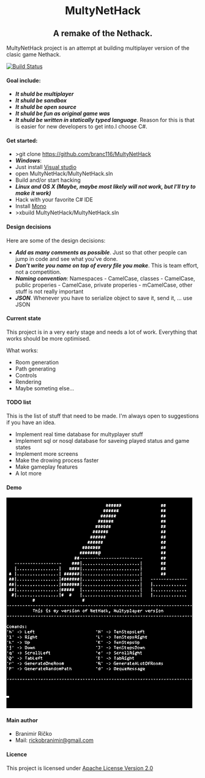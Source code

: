 <h1 align="center"> MultyNetHack </h1>

<h2 align="center">A remake of the Nethack.</h4>

MultyNetHack project is an attempt at building multiplayer version of the clasic game Nethack.

[![Build Status](https://travis-ci.org/branc116/MultyNetHack.svg?branch=master)](https://travis-ci.org/branc116/MultyNetHack)

#### Goal include:
* ***It shuld be multiplayer***
* ***It shuld be sandbox***
* ***It shuld be open source***
* ***It shuld be fun as original game was***
* ***It shuld be written in statically typed language***. 
Reason for this is that is easier for new developers to get into.I choose C#.

#### Get started:
* \>git clone https://github.com/branc116/MultyNetHack
* ***Windows***: 
 * Just install [Visual studio](https://www.visualstudio.com/en-us/products/visual-studio-community-vs.aspx) 
 * open MultyNetHack/MultyNetHack.sln  
 * Build and/or start hacking
* ***Linux and OS X (Maybe, maybe most likely will not work, but I'll try to make it work)***
 * Hack with your favorite C# IDE
 * Install [Mono](http://www.mono-project.com/download/)
 * \>xbuild MultyNetHack/MultyNetHack.sln

#### Design decisions
Here are some of the design decisions:
* ***Add as many comments as possible***. Just so that other people can jump in code and see what you've done.
* ***Don't write you name on top of every file you make***. This is team effort, not a competition.
* ***Naming convention***: Namespaces - CamelCase, classes - CamelCase, public properies - CamelCase, private properies - mCamelCase, other stuff is not really important
* ***JSON***. Whenever you have to serialize object to save it, send it, ... use JSON

#### Current state
This project is in a very early stage and needs a lot of work. Everything that works should be more optimised.

What works:
* Room generation
* Path generating
* Controls
* Rendering
* Maybe someting else...

#### TODO list
This is the list of stuff that need to be made. I'm always open to suggestions if you have an idea.
* Implement real time database for multyplayer stuff
* Implement sql or nosql database for saveing played status and game states
* Implement more screens
* Make the drowing process faster
* Make gameplay features
* A lot more

#### Demo
![Alt text](imgs/demo.gif)

#### Main author
* Branimir Ričko
* Mail: rickobranimir@gmail.com
 
#### Licence
This project is licensed under [Apache License Version 2.0](LICENSE.md)
